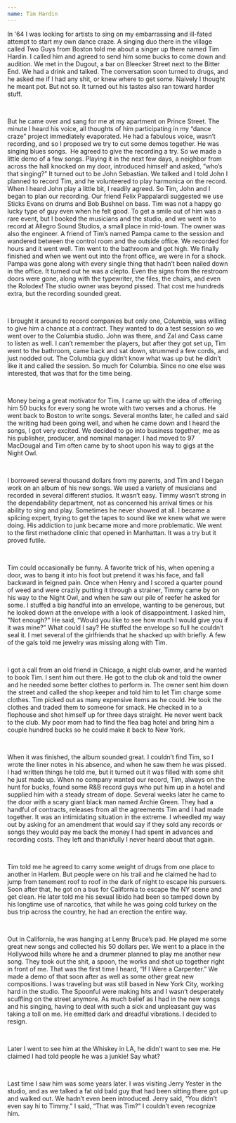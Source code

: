 ```yaml
---
name: Tim Hardin
---
```

In '64 I was looking for artists to sing on my embarrassing and ill-fated attempt to start my own dance craze. A singing duo there in the village called Two Guys from Boston told me about a singer up there named Tim Hardin. I called him and agreed to send him some bucks to come down and audition. We met in the Dugout, a bar on Bleecker Street next to the Bitter End. We had a drink and talked. The conversation soon turned to drugs, and he asked me if I had any shit, or knew where to get some. Naively I thought he meant pot. But not so. It turned out his tastes also ran toward harder stuff.

 

But he came over and sang for me at my apartment on Prince Street. The minute I heard his voice, all thoughts of him participating in my “dance craze” project immediately evaporated. He had a fabulous voice, wasn’t recording, and so I proposed we try to cut some demos together. He was singing blues songs.  He agreed to give the recording a try. So we made a little demo of a few songs. Playing it in the next few days, a neighbor from across the hall knocked on my door, introduced himself and asked, “who’s that singing?” It turned out to be John Sebastian. We talked and I told John I planned to record Tim, and he volunteered to play harmonica on the record. When I heard John play a little bit, I readily agreed. So Tim, John and I began to plan our recording. Our friend Felix Pappalardi suggested we use Sticks Evans on drums and Bob Bushnel on bass. Tim was not a happy go lucky type of guy even when he felt good. To get a smile out of him was a rare event, but I booked the musicians and the studio, and we went in to record at Allegro Sound Studios, a small place in mid-town. The owner was also the engineer. A friend of Tim’s named Pampa came to the session and wandered between the control room and the outside office. We recorded for hours and it went well. Tim went to the bathroom and got high. We finally finished and when we went out into the front office, we were in for a shock. Pampa was gone along with every single thing that hadn’t been nailed down in the office. It turned out he was a clepto. Even the signs from the restroom doors were gone, along with the typewriter, the files, the chairs, and even the Rolodex! The studio owner was beyond pissed. That cost me hundreds extra, but the recording sounded great.

 

I brought it around to record companies but only one, Columbia, was willing to give him a chance at a contract. They wanted to do a test session so we went over to the Columbia studio. John was there, and Zal and Cass came to listen as well. I can’t remember the players, but after they got set up, Tim went to the bathroom, came back and sat down, strummed a few cords, and just nodded out. The Columbia guy didn’t know what was up but he didn’t like it and called the session. So much for Columbia. Since no one else was interested, that was that for the time being.

 

Money being a great motivator for Tim, I came up with the idea of offering him 50 bucks for every song he wrote with two verses and a chorus. He went back to Boston to write songs. Several months later, he called and said the writing had been going well, and when he came down and I heard the songs, I got very excited. We decided to go into business together, me as his publisher, producer, and nominal manager. I had moved to 97 MacDougal and Tim often came by to shoot upon his way to gigs at the Night Owl.

 

I borrowed several thousand dollars from my parents, and Tim and I began work on an album of his new songs. We used a variety of musicians and recorded in several different studios. It wasn’t easy. Timmy wasn’t strong in the dependability department, not as concerned his arrival times or his ability to sing and play. Sometimes he never showed at all. I became a splicing expert, trying to get the tapes to sound like we knew what we were doing. His addiction to junk became more and more problematic. We went to the first methadone clinic that opened in Manhattan. It was a try but it proved futile.

 

Tim could occasionally be funny. A favorite trick of his, when opening a door, was to bang it into his foot but pretend it was his face, and fall backward in feigned pain. Once when Henry and I scored a quarter pound of weed and were crazily putting it through a strainer, Timmy came by on his way to the Night Owl, and when he saw our pile of reefer he asked for some. I stuffed a big handful into an envelope, wanting to be generous, but he looked down at the envelope with a look of disappointment. I asked him, "Not enough?" He said, “Would you like to see how much I would give you if it was mine?” What could I say? He stuffed the envelope so full he couldn’t seal it. I met several of the girlfriends that he shacked up with briefly. A few of the gals told me jewelry was missing along with Tim.

 

I got a call from an old friend in Chicago, a night club owner, and he wanted to book Tim. I sent him out there. He got to the club ok and told the owner and he needed some better clothes to perform in. The owner sent him down the street and called the shop keeper and told him to let Tim charge some clothes. Tim picked out as many expensive items as he could. He took the clothes and traded them to someone for smack. He checked in to a flophouse and shot himself up for three days straight. He never went back to the club. My poor mom had to find the flea bag hotel and bring him a couple hundred bucks so he could make it back to New York.

 

When it was finished, the album sounded great. I couldn’t find Tim, so I wrote the liner notes in his absence, and when he saw them he was pissed. I had written things he told me, but it turned out it was filled with some shit he just made up. When no company wanted our record, Tim, always on the hunt for bucks, found some R&B record guys who put him up in a hotel and supplied him with a steady stream of dope. Several weeks later he came to the door with a scary giant black man named Archie Green. They had a handful of contracts, releases from all the agreements Tim and I had made together. It was an intimidating situation in the extreme. I wheedled my way out by asking for an amendment that would say if they sold any records or songs they would pay me back the money I had spent in advances and recording costs. They left and thankfully I never heard about that again.

 

Tim told me he agreed to carry some weight of drugs from one place to another in Harlem. But people were on his trail and he claimed he had to jump from tenement roof to roof in the dark of night to escape his pursuers. Soon after that, he got on a bus for California to escape the NY scene and get clean. He later told me his sexual libido had been so tamped down by his longtime use of narcotics, that while he was going cold turkey on the bus trip across the country, he had an erection the entire way.

 

Out in California, he was hanging at Lenny Bruce’s pad. He played me some great new songs and collected his 50 dollars per. We went to a place in the Hollywood hills where he and a drummer planned to play me another new song. They took out the shit, a spoon, the works and shot up together right in front of me. That was the first time I heard, “If I Were a Carpenter.” We made a demo of that soon after as well as some other great new compositions. I was traveling but was still based in New York City, working hard in the studio. The Spoonful were making hits and I wasn’t desperately scuffling on the street anymore. As much belief as I had in the new songs and his singing, having to deal with such a sick and unpleasant guy was taking a toll on me. He emitted dark and dreadful vibrations. I decided to resign.

 

Later I went to see him at the Whiskey in LA, he didn’t want to see me. He claimed I had told people he was a junkie! Say what?

 

Last time I saw him was some years later. I was visiting Jerry Yester in the studio, and as we talked a fat old bald guy that had been sitting there got up and walked out. We hadn’t even been introduced. Jerry said, “You didn’t even say hi to Timmy.” I said, “That was Tim?” I couldn’t even recognize him.
